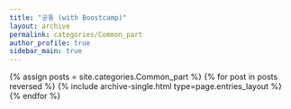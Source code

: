 ```yaml
---
title: "공통 (with Boostcamp)"
layout: archive
permalink: categories/Common_part
author_profile: true
sidebar_main: true
---
```



{% assign posts = site.categories.Common_part %}
{% for post in posts reversed %} {% include archive-single.html type=page.entries_layout %} {% endfor %}